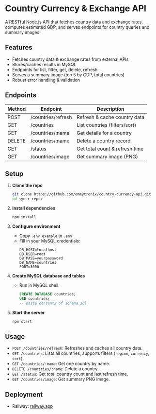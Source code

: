 # Country Currency & Exchange API

A RESTful Node.js API that fetches country data and exchange rates, computes estimated GDP, and serves endpoints for country queries and summary images.

## Features

- Fetches country data & exchange rates from external APIs
- Stores/caches results in MySQL
- Endpoints for list, filter, get, delete, refresh
- Serves a summary image (top 5 by GDP, total countries)
- Robust error handling & validation

## Endpoints

| Method | Endpoint                    | Description                      |
|--------|-----------------------------|----------------------------------|
| POST   | /countries/refresh          | Refresh & cache country data     |
| GET    | /countries                  | List countries (filters/sort)    |
| GET    | /countries/:name            | Get details for a country        |
| DELETE | /countries/:name            | Delete a country record          |
| GET    | /status                     | Get total count & refresh time   |
| GET    | /countries/image            | Get summary image (PNG)          |

## Setup

1. **Clone the repo**
   ```bash
   git clone https://github.com/emmytronix/country-currency-api.git
   cd <your-repo>
   ```

2. **Install dependencies**
   ```bash
   npm install
   ```

3. **Configure environment**
   - Copy `.env.example` to `.env`
   - Fill in your MySQL credentials:
     ```
     DB_HOST=localhost
     DB_USER=root
     DB_PASS=yourpassword
     DB_NAME=countries
     PORT=3000
     ```

4. **Create MySQL database and tables**
   - Run in MySQL shell:
     ```sql
     CREATE DATABASE countries;
     USE countries;
     -- paste contents of schema.sql
     ```

5. **Start the server**
   ```bash
   npm start
   ```

## Usage

- `POST /countries/refresh`: Refreshes and caches all country data.
- `GET /countries`: Lists all countries, supports filters (`region`, `currency`, `sort`).
- `GET /countries/:name`: Get one country by name.
- `DELETE /countries/:name`: Delete a country.
- `GET /status`: Get total country count and last refresh time.
- `GET /countries/image`: Get summary PNG image.

## Deployment

- Railway: [railway.app](https://railway.app/)
